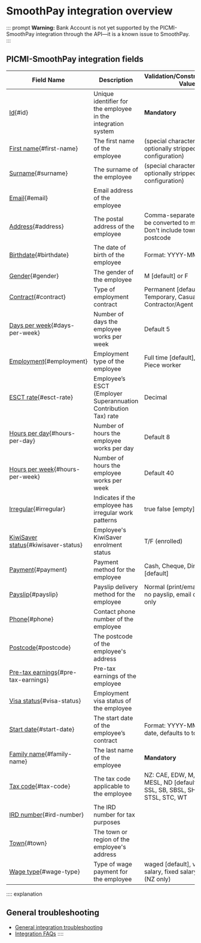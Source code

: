 # SmoothPay integration overview

::: prompt
**Warning:** Bank Account is not yet supported by the PICMI-SmoothPay integration through the API—it is a known issue to SmoothPay.
:::

## PICMI-SmoothPay integration fields


| Field Name                                               | Description                                                     | Validation/Constraint/Default Value                                                              | Source                    |
|----------------------------------------------------------|-----------------------------------------------------------------|--------------------------------------------------------------------------------------------------|---------------------------|
| [Id](#id){#id}                                           | Unique identifier for the employee in the integration system    | **Mandatory**                                                                                    | Integration Configuration |
| [First name](#first-name){#first-name}                   | The first name of the employee                                  | (special characters are optionally stripped if set in configuration)                             | Personal Information      |
| [Surname](#surname){#surname}                            | The surname of the employee                                     | (special characters are optionally stripped if set in configuration)                             | Personal Information      |
| [Email](#email){#email}                                  | Email address of the employee                                   |                                                                                                  | Job                       |
| [Address](#address){#address}                            | The postal address of the employee                              | Comma-separated lines will be converted to multi-line, eg Don't include town or postcode         | Personal Information      |
| [Birthdate](#birthdate){#birthdate}                      | The date of birth of the employee                               | Format: YYYY-MM-DD                                                                               | Job                       |
| [Gender](#gender){#gender}                               | The gender of the employee                                      | M [default] or F                                                                                 | Personal Information      |
| [Contract](#contract){#contract}                         | Type of employment contract                                     | Permanent [default], Temporary, Casual, Contractor/Agent                                         | Integration Configuration |
| [Days per week](#days-per-week){#days-per-week}          | Number of days the employee works per week                      | Default 5                                                                                        | Integration Configuration |
| [Employment](#employment){#employment}                   | Employment type of the employee                                 | Full time [default], Part time, Piece worker                                                     | Integration Configuration |
| [ESCT rate](#esct-rate){#esct-rate}                      | Employee’s ESCT (Employer Superannuation Contribution Tax) rate | Decimal                                                                                          | Integration Configuration |
| [Hours per day](#hours-per-day){#hours-per-day}          | Number of hours the employee works per day                      | Default 8                                                                                        | Integration Configuration |
| [Hours per week](#hours-per-week){#hours-per-week}       | Number of hours the employee works per week                     | Default 40                                                                                       | Integration Configuration |
| [Irregular](#irregular){#irregular}                      | Indicates if the employee has irregular work patterns           | true        false [empty]                                                                        | Integration Configuration |                
| [KiwiSaver status](#kiwisaver-status){#kiwisaver-status} | Employee's KiwiSaver enrolment status                           | T/F (enrolled)                                                                                   | Questions                 |
| [Payment](#payment){#payment}                            | Payment method for the employee                                 | Cash, Cheque, Direct credit [default]                                                            | Integration Configuration |
| [Payslip](#payslip){#payslip}                            | Payslip delivery method for the employee                        | Normal (print/email) [default], no payslip, email only, print only                               | Integration Configuration |
| [Phone](#phone){#phone}                                  | Contact phone number of the employee                            |                                                                                                  | Personal Information      |
| [Postcode](#postcode){#postcode}                         | The postcode of the employee's address                          |                                                                                                  | Personal Information      |
| [Pre-tax earnings](#pre-tax-earnings){#pre-tax-earnings} | Pre-tax earnings of the employee                                |                                                                                                  | Personal Information      |
| [Visa status](#visa-status){#visa-status}                | Employment visa status of the employee                          |                                                                                                  | Questions                 |
| [Start date](#start-date){#start-date}                   | The start date of the employee’s contract                       | Format: YYYY-MM-DD start date, defaults to today                                                 | Job                       |
| [Family name](#family-name){#family-name}                | The last name of the employee                                   | **Mandatory**                                                                                    | Personal Information      |
| [Tax code](#tax-code){#tax-code}                         | The tax code applicable to the employee                         | NZ: CAE, EDW, M, MSL, ME, MESL, ND [default], NSW, S, SSL, SB, SBSL, SH, SHSL, ST, STSL, STC, WT | Personal Information      |
| [IRD number](#ird-number){#ird-number}                   | The IRD number for tax purposes                                 |                                                                                                  | Questions                 |
| [Town](#town){#town}                                     | The town or region of the employee's address                    |                                                                                                  | Personal Information      |
| [Wage type](#wage-type){#wage-type}                      | Type of wage payment for the employee                           | waged [default], variable salary, fixed salary, net salary (NZ only)                             | Integration Configuration |

:::: explanation

## General troubleshooting

- [General integration troubleshooting](integrations#troubleshooting)
- [Integration FAQs](../faqs#integrations)
  ::::

